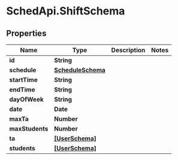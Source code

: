 # SchedApi.ShiftSchema

## Properties

Name | Type | Description | Notes
------------ | ------------- | ------------- | -------------
**id** | **String** |  | 
**schedule** | [**ScheduleSchema**](ScheduleSchema.md) |  | 
**startTime** | **String** |  | 
**endTime** | **String** |  | 
**dayOfWeek** | **String** |  | 
**date** | **Date** |  | 
**maxTa** | **Number** |  | 
**maxStudents** | **Number** |  | 
**ta** | [**[UserSchema]**](UserSchema.md) |  | 
**students** | [**[UserSchema]**](UserSchema.md) |  | 


